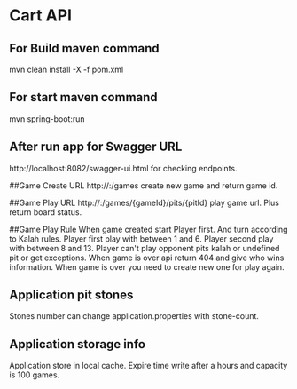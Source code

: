 # Cart API

## For Build maven command
mvn clean install -X -f pom.xml

## For start maven command
mvn spring-boot:run

## After run app for Swagger URL
http://localhost:8082/swagger-ui.html for checking endpoints.

##Game Create URL
http://<host>:<port>/games create new game and return game id.

##Game Play URL
http://<host>:<port>/games/{gameId}/pits/{pitId} play game url. Plus return board status.

##Game Play Rule
When game created start Player first. And turn according to Kalah rules.
Player first play with between 1 and 6.
Player second play with between 8 and 13.
Player can't play opponent pits kalah or undefined pit or get exceptions.
When game is over api return 404 and give who wins information.
When game is over you need to create new one for play again.

## Application pit stones
Stones number can change application.properties with stone-count.

## Application storage info
Application store in local cache. Expire time write after a hours and capacity is 100 games.
